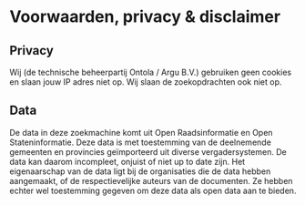 # Voorwaarden, privacy & disclaimer

## Privacy

Wij (de technische beheerpartij Ontola / Argu B.V.) gebruiken geen cookies en
slaan jouw IP adres niet op. Wij slaan de zoekopdrachten ook niet op.

## Data

De data in deze zoekmachine komt uit Open Raadsinformatie en Open
Stateninformatie. Deze data is met toestemming van de deelnemende gemeenten en
provincies geïmporteerd uit diverse vergadersystemen. De data kan daarom
incompleet, onjuist of niet up to date zijn. Het eigenaarschap van de data ligt
bij de organisaties die de data hebben aangemaakt, of de respectievelijke
auteurs van de documenten. Ze hebben echter wel toestemming gegeven om deze data
als open data aan te bieden.
